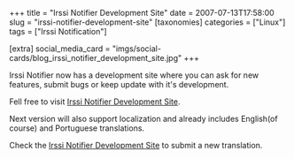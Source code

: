 +++
title = "Irssi Notifier Development Site"
date = 2007-07-13T17:58:00
slug = "irssi-notifier-development-site"
[taxonomies]
categories = ["Linux"]
tags = ["Irssi Notification"]

[extra]
social_media_card = "imgs/social-cards/blog_irssi_notifier_development_site.jpg"
+++

Irssi Notifier now has a development site where you can ask for new
features, submit bugs or keep update with it's development.

Fell free to visit [Irssi Notifier Development Site](http://irssinotifier.ufsoft.org).

Next version will also support localization and already includes
English(of course) and Portuguese translations.

Check the [Irssi Notifier Development Site](http://irssinotifier.ufsoft.org) to submit a new translation.
